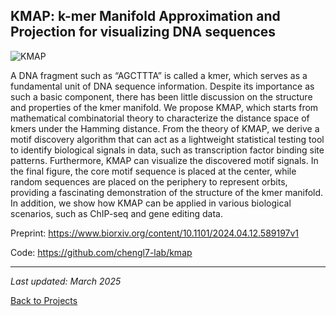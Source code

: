 
## KMAP: k-mer Manifold Approximation and Projection for visualizing DNA sequences

<div class="profile-photo">
        <img src="/images/project/kmap.png" alt="KMAP">
</div>

A DNA fragment such as “AGCTTTA” is called a kmer, which serves as a fundamental unit of DNA sequence information. Despite its importance as such a basic component, there has been little discussion on the structure and properties of the kmer manifold. We propose KMAP, which starts from mathematical combinatorial theory to characterize the distance space of kmers under the Hamming distance. From the theory of KMAP, we derive a motif discovery algorithm that can act as a lightweight statistical testing tool to identify biological signals in data, such as transcription factor binding site patterns. Furthermore, KMAP can visualize the discovered motif signals. In the final figure, the core motif sequence is placed at the center, while random sequences are placed on the periphery to represent orbits, providing a fascinating demonstration of the structure of the kmer manifold. In addition, we show how KMAP can be applied in various biological scenarios, such as ChIP-seq and gene editing data.

Preprint: https://www.biorxiv.org/content/10.1101/2024.04.12.589197v1

Code: https://github.com/chengl7-lab/kmap


---
*Last updated: March 2025*

[Back to Projects](/projects) 
